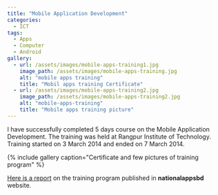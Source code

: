 ```yaml
---
title: "Mobile Application Development"
categories:
  - ICT
tags:
  - Apps
  - Computer
  - Android
gallery:
  - url: /assets/images/mobile-apps-training1.jpg
    image_path: /assets/images/mobile-apps-training.jpg
    alt: "mobile apps training"
    title: "Mobil apps training Certificate"
  - url: /assets/images/mobile-apps-training2.jpg
    image_path: /assets/images/mobile-apps-training2.jpg
    alt: "mobile-apps-training"
    title: "Mobile apps training picture"
---
```

I have successfully completed 5 days course on the Mobile Application Development. The training was held at Rangpur Institute of Technology. Training started on 3 March 2014 and ended on 7 March 2014.

{% include gallery caption="Certificate and few pictures of training program" %}

[Here is a report](http://www.nationalappsbd.com/?p=1653) on the training program published in **nationalappsbd** website.

